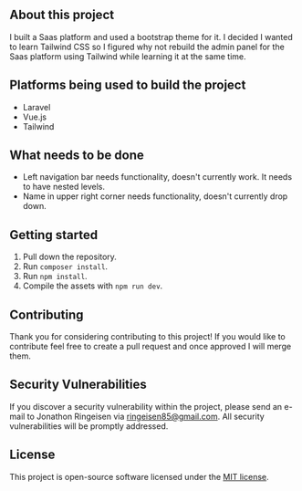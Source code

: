 ## About this project

I built a Saas platform and used a bootstrap theme for it. I decided I wanted to learn Tailwind CSS so I figured why not rebuild the admin panel for the Saas platform using Tailwind while learning it at the same time.

## Platforms being used to build the project
* Laravel
* Vue.js
* Tailwind

## What needs to be done
* Left navigation bar needs functionality, doesn't currently work. It needs to have nested levels.
* Name in upper right corner needs functionality, doesn't currently drop down.

## Getting started
1. Pull down the repository.
2. Run `composer install`.
3. Run `npm install`.
4. Compile the assets with `npm run dev`.

## Contributing

Thank you for considering contributing to this project! If you would like to contribute feel free to create a pull request and once approved I will merge them.

## Security Vulnerabilities

If you discover a security vulnerability within the project, please send an e-mail to Jonathon Ringeisen via [ringeisen85@gmail.com](mailto:ringeisen85@gmail.com). All security vulnerabilities will be promptly addressed.

## License

This project is open-source software licensed under the [MIT license](https://opensource.org/licenses/MIT).
